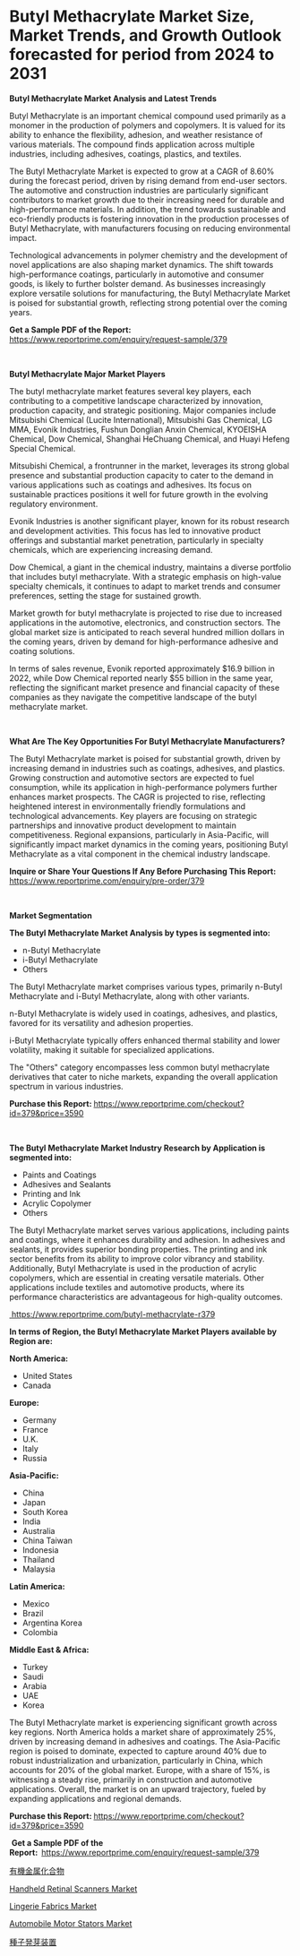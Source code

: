 <p><h1>Butyl Methacrylate Market Size, Market Trends, and Growth Outlook forecasted for period from 2024 to 2031</h1></p><p><strong>Butyl Methacrylate Market Analysis and Latest Trends</strong></p>
<p><p>Butyl Methacrylate is an important chemical compound used primarily as a monomer in the production of polymers and copolymers. It is valued for its ability to enhance the flexibility, adhesion, and weather resistance of various materials. The compound finds application across multiple industries, including adhesives, coatings, plastics, and textiles.</p><p>The Butyl Methacrylate Market is expected to grow at a CAGR of 8.60% during the forecast period, driven by rising demand from end-user sectors. The automotive and construction industries are particularly significant contributors to market growth due to their increasing need for durable and high-performance materials. In addition, the trend towards sustainable and eco-friendly products is fostering innovation in the production processes of Butyl Methacrylate, with manufacturers focusing on reducing environmental impact.</p><p>Technological advancements in polymer chemistry and the development of novel applications are also shaping market dynamics. The shift towards high-performance coatings, particularly in automotive and consumer goods, is likely to further bolster demand. As businesses increasingly explore versatile solutions for manufacturing, the Butyl Methacrylate Market is poised for substantial growth, reflecting strong potential over the coming years.</p></p>
<p><strong>Get a Sample PDF of the Report:&nbsp;</strong> <a href="https://www.reportprime.com/enquiry/request-sample/379">https://www.reportprime.com/enquiry/request-sample/379</a></p>
<p>&nbsp;</p>
<p><strong>Butyl Methacrylate Major Market Players</strong></p>
<p><p>The butyl methacrylate market features several key players, each contributing to a competitive landscape characterized by innovation, production capacity, and strategic positioning. Major companies include Mitsubishi Chemical (Lucite International), Mitsubishi Gas Chemical, LG MMA, Evonik Industries, Fushun Donglian Anxin Chemical, KYOEISHA Chemical, Dow Chemical, Shanghai HeChuang Chemical, and Huayi Hefeng Special Chemical.</p><p>Mitsubishi Chemical, a frontrunner in the market, leverages its strong global presence and substantial production capacity to cater to the demand in various applications such as coatings and adhesives. Its focus on sustainable practices positions it well for future growth in the evolving regulatory environment.</p><p>Evonik Industries is another significant player, known for its robust research and development activities. This focus has led to innovative product offerings and substantial market penetration, particularly in specialty chemicals, which are experiencing increasing demand.</p><p>Dow Chemical, a giant in the chemical industry, maintains a diverse portfolio that includes butyl methacrylate. With a strategic emphasis on high-value specialty chemicals, it continues to adapt to market trends and consumer preferences, setting the stage for sustained growth.</p><p>Market growth for butyl methacrylate is projected to rise due to increased applications in the automotive, electronics, and construction sectors. The global market size is anticipated to reach several hundred million dollars in the coming years, driven by demand for high-performance adhesive and coating solutions.</p><p>In terms of sales revenue, Evonik reported approximately $16.9 billion in 2022, while Dow Chemical reported nearly $55 billion in the same year, reflecting the significant market presence and financial capacity of these companies as they navigate the competitive landscape of the butyl methacrylate market.</p></p>
<p>&nbsp;</p>
<p><strong>What Are The Key Opportunities For Butyl Methacrylate Manufacturers?</strong></p>
<p><p>The Butyl Methacrylate market is poised for substantial growth, driven by increasing demand in industries such as coatings, adhesives, and plastics. Growing construction and automotive sectors are expected to fuel consumption, while its application in high-performance polymers further enhances market prospects. The CAGR is projected to rise, reflecting heightened interest in environmentally friendly formulations and technological advancements. Key players are focusing on strategic partnerships and innovative product development to maintain competitiveness. Regional expansions, particularly in Asia-Pacific, will significantly impact market dynamics in the coming years, positioning Butyl Methacrylate as a vital component in the chemical industry landscape.</p></p>
<p><strong>Inquire or Share Your Questions If Any Before Purchasing This Report:</strong> <a href="https://www.reportprime.com/enquiry/pre-order/379">https://www.reportprime.com/enquiry/pre-order/379</a></p>
<p>&nbsp;</p>
<p><strong>Market Segmentation</strong></p>
<p><strong>The Butyl Methacrylate Market Analysis by types is segmented into:</strong></p>
<p><ul><li>n-Butyl Methacrylate</li><li>i-Butyl Methacrylate</li><li>Others</li></ul></p>
<p><p>The Butyl Methacrylate market comprises various types, primarily n-Butyl Methacrylate and i-Butyl Methacrylate, along with other variants. </p><p>n-Butyl Methacrylate is widely used in coatings, adhesives, and plastics, favored for its versatility and adhesion properties. </p><p>i-Butyl Methacrylate typically offers enhanced thermal stability and lower volatility, making it suitable for specialized applications. </p><p>The "Others" category encompasses less common butyl methacrylate derivatives that cater to niche markets, expanding the overall application spectrum in various industries.</p></p>
<p><strong>Purchase this Report:&nbsp;</strong><a href="https://www.reportprime.com/checkout?id=379&price=3590">https://www.reportprime.com/checkout?id=379&price=3590</a></p>
<p>&nbsp;</p>
<p><strong>The Butyl Methacrylate Market Industry Research by Application is segmented into:</strong></p>
<p><ul><li>Paints and Coatings</li><li>Adhesives and Sealants</li><li>Printing and Ink</li><li>Acrylic Copolymer</li><li>Others</li></ul></p>
<p><p>The Butyl Methacrylate market serves various applications, including paints and coatings, where it enhances durability and adhesion. In adhesives and sealants, it provides superior bonding properties. The printing and ink sector benefits from its ability to improve color vibrancy and stability. Additionally, Butyl Methacrylate is used in the production of acrylic copolymers, which are essential in creating versatile materials. Other applications include textiles and automotive products, where its performance characteristics are advantageous for high-quality outcomes.</p></p>
<p><a href="https://www.reportprime.com/butyl-methacrylate-r379">&nbsp;https://www.reportprime.com/butyl-methacrylate-r379</a></p>
<p><strong>In terms of Region, the Butyl Methacrylate Market Players available by Region are:</strong></p>
<p>
    <p> <strong> North America: </strong>
        <ul>
            <li>United States</li>
            <li>Canada</li>
        </ul>
        </p> 
    <p> <strong> Europe: </strong>
        <ul>
            <li>Germany</li>
            <li>France</li>
            <li>U.K.</li>
            <li>Italy</li>
            <li>Russia</li>
        </ul>
        </p> 
    <p> <strong> Asia-Pacific: </strong>
        <ul>
            <li>China</li>
            <li>Japan</li>
            <li>South Korea</li>
            <li>India</li>
            <li>Australia</li>
            <li>China Taiwan</li>
            <li>Indonesia</li>
            <li>Thailand</li>
            <li>Malaysia</li>
        </ul>
        </p> 
    <p> <strong> Latin America: </strong>
        <ul>
            <li>Mexico</li>
            <li>Brazil</li>
            <li>Argentina Korea</li>
            <li>Colombia</li>
        </ul>
        </p> 
    <p> <strong> Middle East & Africa: </strong>
        <ul>
            <li>Turkey</li>
            <li>Saudi</li>
            <li>Arabia</li>
            <li>UAE</li>
            <li>Korea</li>
        </ul>
    </p>
    </p>
<p><p>The Butyl Methacrylate market is experiencing significant growth across key regions. North America holds a market share of approximately 25%, driven by increasing demand in adhesives and coatings. The Asia-Pacific region is poised to dominate, expected to capture around 40% due to robust industrialization and urbanization, particularly in China, which accounts for 20% of the global market. Europe, with a share of 15%, is witnessing a steady rise, primarily in construction and automotive applications. Overall, the market is on an upward trajectory, fueled by expanding applications and regional demands.</p></p>
<p><strong>Purchase this Report: </strong><a href="https://www.reportprime.com/checkout?id=379&price=3590">https://www.reportprime.com/checkout?id=379&price=3590</a></p>
<p>&nbsp;<strong>Get a Sample PDF of the Report:&nbsp;&nbsp;</strong><a href="https://www.reportprime.com/enquiry/request-sample/379">https://www.reportprime.com/enquiry/request-sample/379</a></p>
<p><strong></strong></p>
<p><p><a href="https://medium.com/@titusboyer1/%E6%9C%89%E6%A9%9F%E9%87%91%E5%B1%9E%E5%8C%96%E5%90%88%E7%89%A9%E5%B8%82%E5%A0%B4%E8%AA%BF%E6%9F%BB%E3%81%8A%E3%82%88%E3%81%B3%E6%A5%AD%E7%95%8C%E3%81%AE%E9%80%B2%E5%8C%96%E3%81%A82031%E5%B9%B4%E3%81%BE%E3%81%A7%E3%81%AE%E4%BA%88%E6%B8%AC-0cb84a3d5f98">有機金属化合物</a></p><p><a href="https://issuu.com/reportprime-2/docs/handheld-retinal-scanners-market-si_ed688930c7a0a6">Handheld Retinal Scanners Market</a></p><p><a href="https://github.com/RickHolmes3/Market-Research-Report-List-6/blob/main/lingerie-fabrics-market.md">Lingerie Fabrics Market</a></p><p><a href="https://www.linkedin.com/pulse/global-automobile-motor-stators-market-landscape-future-trends-eqlyf?trackingId=2YrEfMjFTEq1SQNQhirFEQ%3D%3D">Automobile Motor Stators Market</a></p><p><a href="https://medium.com/@titusboyer1/2024%E5%B9%B4%E3%81%8B%E3%82%892031%E5%B9%B4%E3%81%BE%E3%81%A7%E3%81%AE%E3%82%B7%E3%83%BC%E3%83%89%E3%82%B8%E3%83%A3%E3%83%BC%E3%83%9F%E3%83%8D%E3%83%BC%E3%82%BF%E3%83%BC%E5%B8%82%E5%A0%B4%E3%81%AE%E6%A6%82%E8%A6%81-%E3%82%B0%E3%83%AD%E3%83%BC%E3%83%90%E3%83%AB%E5%B8%82%E5%A0%B4%E3%81%AE%E3%83%88%E3%83%AC%E3%83%B3%E3%83%89%E3%81%A8%E5%B0%86%E6%9D%A5%E3%81%AE%E5%B1%95%E6%9C%9B-d86bc1164f8b">種子発芽装置</a></p></p>
